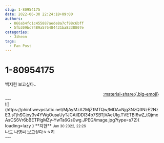 ```yaml
---
slug: 1-80954175
date: 2022-06-30 22:24:18+09:00
authors:
  - 866ab4fc1c455887aede8a7cf98c6bff
  - 5fb309bc7489a576484431ba8338807e
categories:
  - Jiheon
tags:
  - Fan Post
---
```


# 1-80954175

<div class="post-container" markdown="1">
<div class="content-container md-sidebar__scrollwrap" markdown="1">

백지헌 보고싶다..

</div>
</div>

<div style="text-align: right;" markdown="1">
<a href="https://weverse.io/fromis9/fanpost/1-80954175" style="text-align: right;">:material-share:{.big-emoji}</a>
</div>
---

<div class="comments-container md-sidebar__scrollwrap" markdown="1">
<div class="comment" markdown="1">
<div class='id-container' markdown="1">
![](https://phinf.wevpstatic.net/MjAyMzA2MjZfMTQw/MDAxNjg3NzQ3NzE2NzE3.sTjhSGjoy3v4YWgOusaUyTJCAiIDDI34b7SBTjVAeUIg.TVETBI6wZ_tQjmoAsCS6Vr6bBETPlgMZy-YwTa6Gs0wg.JPEG/image.jpg?type=s72){ loading=lazy }
**<span class="artist">지헌</span>** <small>Jun 30 2022, 22:26</small><br>
</div>
<div class='comment-body' markdown="1">
나도 나영씨 보고싶다ㅎㅎ히
</div>
</div>
</div>
---
